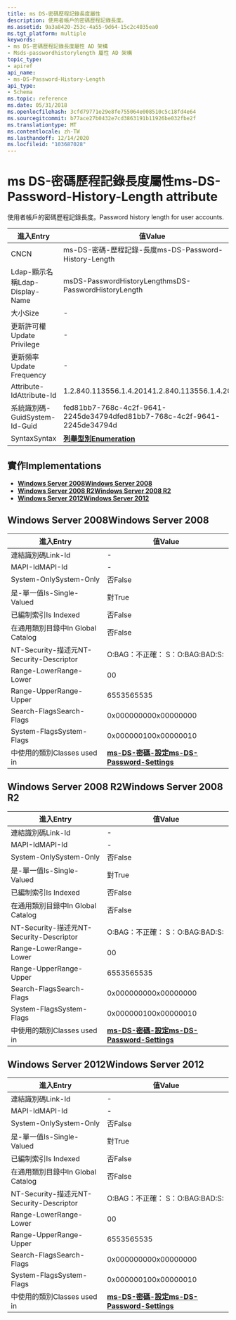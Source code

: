 ```yaml
---
title: ms DS-密碼歷程記錄長度屬性
description: 使用者帳戶的密碼歷程記錄長度。
ms.assetid: 9a3a8420-253c-4a55-9d64-15c2c4035ea0
ms.tgt_platform: multiple
keywords:
- ms DS-密碼歷程記錄長度屬性 AD 架構
- Msds-passwordhistorylength 屬性 AD 架構
topic_type:
- apiref
api_name:
- ms-DS-Password-History-Length
api_type:
- Schema
ms.topic: reference
ms.date: 05/31/2018
ms.openlocfilehash: 3cfd79771e29e8fe755064e008510c5c18fd4e64
ms.sourcegitcommit: b77ace27b0432e7cd3863191b11926be032fbe2f
ms.translationtype: MT
ms.contentlocale: zh-TW
ms.lasthandoff: 12/14/2020
ms.locfileid: "103687028"
---
```

# <a name="ms-ds-password-history-length-attribute"></a><span data-ttu-id="15064-105">ms DS-密碼歷程記錄長度屬性</span><span class="sxs-lookup"><span data-stu-id="15064-105">ms-DS-Password-History-Length attribute</span></span>

<span data-ttu-id="15064-106">使用者帳戶的密碼歷程記錄長度。</span><span class="sxs-lookup"><span data-stu-id="15064-106">Password history length for user accounts.</span></span>



| <span data-ttu-id="15064-107">進入</span><span class="sxs-lookup"><span data-stu-id="15064-107">Entry</span></span> | <span data-ttu-id="15064-108">值</span><span class="sxs-lookup"><span data-stu-id="15064-108">Value</span></span> |
|-------------------|--------------------------------------|
| <span data-ttu-id="15064-109">CN</span><span class="sxs-lookup"><span data-stu-id="15064-109">CN</span></span>                | <span data-ttu-id="15064-110">ms-DS-密碼-歷程記錄-長度</span><span class="sxs-lookup"><span data-stu-id="15064-110">ms-DS-Password-History-Length</span></span>        |
| <span data-ttu-id="15064-111">Ldap-顯示名稱</span><span class="sxs-lookup"><span data-stu-id="15064-111">Ldap-Display-Name</span></span> | <span data-ttu-id="15064-112">msDS-PasswordHistoryLength</span><span class="sxs-lookup"><span data-stu-id="15064-112">msDS-PasswordHistoryLength</span></span>           |
| <span data-ttu-id="15064-113">大小</span><span class="sxs-lookup"><span data-stu-id="15064-113">Size</span></span>              | \-                                   |
| <span data-ttu-id="15064-114">更新許可權</span><span class="sxs-lookup"><span data-stu-id="15064-114">Update Privilege</span></span>  | \-                                   |
| <span data-ttu-id="15064-115">更新頻率</span><span class="sxs-lookup"><span data-stu-id="15064-115">Update Frequency</span></span>  | \-                                   |
| <span data-ttu-id="15064-116">Attribute-Id</span><span class="sxs-lookup"><span data-stu-id="15064-116">Attribute-Id</span></span>      | <span data-ttu-id="15064-117">1.2.840.113556.1.4.2014</span><span class="sxs-lookup"><span data-stu-id="15064-117">1.2.840.113556.1.4.2014</span></span>              |
| <span data-ttu-id="15064-118">系統識別碼-Guid</span><span class="sxs-lookup"><span data-stu-id="15064-118">System-Id-Guid</span></span>    | <span data-ttu-id="15064-119">fed81bb7-768c-4c2f-9641-2245de34794d</span><span class="sxs-lookup"><span data-stu-id="15064-119">fed81bb7-768c-4c2f-9641-2245de34794d</span></span> |
| <span data-ttu-id="15064-120">Syntax</span><span class="sxs-lookup"><span data-stu-id="15064-120">Syntax</span></span>            | [<span data-ttu-id="15064-121">**列舉型別**</span><span class="sxs-lookup"><span data-stu-id="15064-121">**Enumeration**</span></span>](s-enumeration.md) |



## <a name="implementations"></a><span data-ttu-id="15064-122">實作</span><span class="sxs-lookup"><span data-stu-id="15064-122">Implementations</span></span>

-   [<span data-ttu-id="15064-123">**Windows Server 2008**</span><span class="sxs-lookup"><span data-stu-id="15064-123">**Windows Server 2008**</span></span>](#windows-server-2008)
-   [<span data-ttu-id="15064-124">**Windows Server 2008 R2**</span><span class="sxs-lookup"><span data-stu-id="15064-124">**Windows Server 2008 R2**</span></span>](#windows-server-2008-r2)
-   [<span data-ttu-id="15064-125">**Windows Server 2012**</span><span class="sxs-lookup"><span data-stu-id="15064-125">**Windows Server 2012**</span></span>](#windows-server-2012)

## <a name="windows-server-2008"></a><span data-ttu-id="15064-126">Windows Server 2008</span><span class="sxs-lookup"><span data-stu-id="15064-126">Windows Server 2008</span></span>



| <span data-ttu-id="15064-127">進入</span><span class="sxs-lookup"><span data-stu-id="15064-127">Entry</span></span> | <span data-ttu-id="15064-128">值</span><span class="sxs-lookup"><span data-stu-id="15064-128">Value</span></span> |
|------------------------|-----------------------------------------------------------------------|
| <span data-ttu-id="15064-129">連結識別碼</span><span class="sxs-lookup"><span data-stu-id="15064-129">Link-Id</span></span>                | \-                                                                    |
| <span data-ttu-id="15064-130">MAPI-Id</span><span class="sxs-lookup"><span data-stu-id="15064-130">MAPI-Id</span></span>                | \-                                                                    |
| <span data-ttu-id="15064-131">System-Only</span><span class="sxs-lookup"><span data-stu-id="15064-131">System-Only</span></span>            | <span data-ttu-id="15064-132">否</span><span class="sxs-lookup"><span data-stu-id="15064-132">False</span></span>                                                                 |
| <span data-ttu-id="15064-133">是-單一值</span><span class="sxs-lookup"><span data-stu-id="15064-133">Is-Single-Valued</span></span>       | <span data-ttu-id="15064-134">對</span><span class="sxs-lookup"><span data-stu-id="15064-134">True</span></span>                                                                  |
| <span data-ttu-id="15064-135">已編制索引</span><span class="sxs-lookup"><span data-stu-id="15064-135">Is Indexed</span></span>             | <span data-ttu-id="15064-136">否</span><span class="sxs-lookup"><span data-stu-id="15064-136">False</span></span>                                                                 |
| <span data-ttu-id="15064-137">在通用類別目錄中</span><span class="sxs-lookup"><span data-stu-id="15064-137">In Global Catalog</span></span>      | <span data-ttu-id="15064-138">否</span><span class="sxs-lookup"><span data-stu-id="15064-138">False</span></span>                                                                 |
| <span data-ttu-id="15064-139">NT-Security-描述元</span><span class="sxs-lookup"><span data-stu-id="15064-139">NT-Security-Descriptor</span></span> | <span data-ttu-id="15064-140">O:BAG：不正確： S：</span><span class="sxs-lookup"><span data-stu-id="15064-140">O:BAG:BAD:S:</span></span>                                                          |
| <span data-ttu-id="15064-141">Range-Lower</span><span class="sxs-lookup"><span data-stu-id="15064-141">Range-Lower</span></span>            | <span data-ttu-id="15064-142">0</span><span class="sxs-lookup"><span data-stu-id="15064-142">0</span></span>                                                                     |
| <span data-ttu-id="15064-143">Range-Upper</span><span class="sxs-lookup"><span data-stu-id="15064-143">Range-Upper</span></span>            | <span data-ttu-id="15064-144">65535</span><span class="sxs-lookup"><span data-stu-id="15064-144">65535</span></span>                                                                 |
| <span data-ttu-id="15064-145">Search-Flags</span><span class="sxs-lookup"><span data-stu-id="15064-145">Search-Flags</span></span>           | <span data-ttu-id="15064-146">0x00000000</span><span class="sxs-lookup"><span data-stu-id="15064-146">0x00000000</span></span>                                                            |
| <span data-ttu-id="15064-147">System-Flags</span><span class="sxs-lookup"><span data-stu-id="15064-147">System-Flags</span></span>           | <span data-ttu-id="15064-148">0x00000010</span><span class="sxs-lookup"><span data-stu-id="15064-148">0x00000010</span></span>                                                            |
| <span data-ttu-id="15064-149">中使用的類別</span><span class="sxs-lookup"><span data-stu-id="15064-149">Classes used in</span></span>        | [<span data-ttu-id="15064-150">**ms-DS-密碼-設定**</span><span class="sxs-lookup"><span data-stu-id="15064-150">**ms-DS-Password-Settings**</span></span>](c-msds-passwordsettings.md)<br/> |



## <a name="windows-server-2008-r2"></a><span data-ttu-id="15064-151">Windows Server 2008 R2</span><span class="sxs-lookup"><span data-stu-id="15064-151">Windows Server 2008 R2</span></span>



| <span data-ttu-id="15064-152">進入</span><span class="sxs-lookup"><span data-stu-id="15064-152">Entry</span></span> | <span data-ttu-id="15064-153">值</span><span class="sxs-lookup"><span data-stu-id="15064-153">Value</span></span> |
|------------------------|-----------------------------------------------------------------------|
| <span data-ttu-id="15064-154">連結識別碼</span><span class="sxs-lookup"><span data-stu-id="15064-154">Link-Id</span></span>                | \-                                                                    |
| <span data-ttu-id="15064-155">MAPI-Id</span><span class="sxs-lookup"><span data-stu-id="15064-155">MAPI-Id</span></span>                | \-                                                                    |
| <span data-ttu-id="15064-156">System-Only</span><span class="sxs-lookup"><span data-stu-id="15064-156">System-Only</span></span>            | <span data-ttu-id="15064-157">否</span><span class="sxs-lookup"><span data-stu-id="15064-157">False</span></span>                                                                 |
| <span data-ttu-id="15064-158">是-單一值</span><span class="sxs-lookup"><span data-stu-id="15064-158">Is-Single-Valued</span></span>       | <span data-ttu-id="15064-159">對</span><span class="sxs-lookup"><span data-stu-id="15064-159">True</span></span>                                                                  |
| <span data-ttu-id="15064-160">已編制索引</span><span class="sxs-lookup"><span data-stu-id="15064-160">Is Indexed</span></span>             | <span data-ttu-id="15064-161">否</span><span class="sxs-lookup"><span data-stu-id="15064-161">False</span></span>                                                                 |
| <span data-ttu-id="15064-162">在通用類別目錄中</span><span class="sxs-lookup"><span data-stu-id="15064-162">In Global Catalog</span></span>      | <span data-ttu-id="15064-163">否</span><span class="sxs-lookup"><span data-stu-id="15064-163">False</span></span>                                                                 |
| <span data-ttu-id="15064-164">NT-Security-描述元</span><span class="sxs-lookup"><span data-stu-id="15064-164">NT-Security-Descriptor</span></span> | <span data-ttu-id="15064-165">O:BAG：不正確： S：</span><span class="sxs-lookup"><span data-stu-id="15064-165">O:BAG:BAD:S:</span></span>                                                          |
| <span data-ttu-id="15064-166">Range-Lower</span><span class="sxs-lookup"><span data-stu-id="15064-166">Range-Lower</span></span>            | <span data-ttu-id="15064-167">0</span><span class="sxs-lookup"><span data-stu-id="15064-167">0</span></span>                                                                     |
| <span data-ttu-id="15064-168">Range-Upper</span><span class="sxs-lookup"><span data-stu-id="15064-168">Range-Upper</span></span>            | <span data-ttu-id="15064-169">65535</span><span class="sxs-lookup"><span data-stu-id="15064-169">65535</span></span>                                                                 |
| <span data-ttu-id="15064-170">Search-Flags</span><span class="sxs-lookup"><span data-stu-id="15064-170">Search-Flags</span></span>           | <span data-ttu-id="15064-171">0x00000000</span><span class="sxs-lookup"><span data-stu-id="15064-171">0x00000000</span></span>                                                            |
| <span data-ttu-id="15064-172">System-Flags</span><span class="sxs-lookup"><span data-stu-id="15064-172">System-Flags</span></span>           | <span data-ttu-id="15064-173">0x00000010</span><span class="sxs-lookup"><span data-stu-id="15064-173">0x00000010</span></span>                                                            |
| <span data-ttu-id="15064-174">中使用的類別</span><span class="sxs-lookup"><span data-stu-id="15064-174">Classes used in</span></span>        | [<span data-ttu-id="15064-175">**ms-DS-密碼-設定**</span><span class="sxs-lookup"><span data-stu-id="15064-175">**ms-DS-Password-Settings**</span></span>](c-msds-passwordsettings.md)<br/> |



## <a name="windows-server-2012"></a><span data-ttu-id="15064-176">Windows Server 2012</span><span class="sxs-lookup"><span data-stu-id="15064-176">Windows Server 2012</span></span>



| <span data-ttu-id="15064-177">進入</span><span class="sxs-lookup"><span data-stu-id="15064-177">Entry</span></span> | <span data-ttu-id="15064-178">值</span><span class="sxs-lookup"><span data-stu-id="15064-178">Value</span></span> |
|------------------------|-----------------------------------------------------------------------|
| <span data-ttu-id="15064-179">連結識別碼</span><span class="sxs-lookup"><span data-stu-id="15064-179">Link-Id</span></span>                | \-                                                                    |
| <span data-ttu-id="15064-180">MAPI-Id</span><span class="sxs-lookup"><span data-stu-id="15064-180">MAPI-Id</span></span>                | \-                                                                    |
| <span data-ttu-id="15064-181">System-Only</span><span class="sxs-lookup"><span data-stu-id="15064-181">System-Only</span></span>            | <span data-ttu-id="15064-182">否</span><span class="sxs-lookup"><span data-stu-id="15064-182">False</span></span>                                                                 |
| <span data-ttu-id="15064-183">是-單一值</span><span class="sxs-lookup"><span data-stu-id="15064-183">Is-Single-Valued</span></span>       | <span data-ttu-id="15064-184">對</span><span class="sxs-lookup"><span data-stu-id="15064-184">True</span></span>                                                                  |
| <span data-ttu-id="15064-185">已編制索引</span><span class="sxs-lookup"><span data-stu-id="15064-185">Is Indexed</span></span>             | <span data-ttu-id="15064-186">否</span><span class="sxs-lookup"><span data-stu-id="15064-186">False</span></span>                                                                 |
| <span data-ttu-id="15064-187">在通用類別目錄中</span><span class="sxs-lookup"><span data-stu-id="15064-187">In Global Catalog</span></span>      | <span data-ttu-id="15064-188">否</span><span class="sxs-lookup"><span data-stu-id="15064-188">False</span></span>                                                                 |
| <span data-ttu-id="15064-189">NT-Security-描述元</span><span class="sxs-lookup"><span data-stu-id="15064-189">NT-Security-Descriptor</span></span> | <span data-ttu-id="15064-190">O:BAG：不正確： S：</span><span class="sxs-lookup"><span data-stu-id="15064-190">O:BAG:BAD:S:</span></span>                                                          |
| <span data-ttu-id="15064-191">Range-Lower</span><span class="sxs-lookup"><span data-stu-id="15064-191">Range-Lower</span></span>            | <span data-ttu-id="15064-192">0</span><span class="sxs-lookup"><span data-stu-id="15064-192">0</span></span>                                                                     |
| <span data-ttu-id="15064-193">Range-Upper</span><span class="sxs-lookup"><span data-stu-id="15064-193">Range-Upper</span></span>            | <span data-ttu-id="15064-194">65535</span><span class="sxs-lookup"><span data-stu-id="15064-194">65535</span></span>                                                                 |
| <span data-ttu-id="15064-195">Search-Flags</span><span class="sxs-lookup"><span data-stu-id="15064-195">Search-Flags</span></span>           | <span data-ttu-id="15064-196">0x00000000</span><span class="sxs-lookup"><span data-stu-id="15064-196">0x00000000</span></span>                                                            |
| <span data-ttu-id="15064-197">System-Flags</span><span class="sxs-lookup"><span data-stu-id="15064-197">System-Flags</span></span>           | <span data-ttu-id="15064-198">0x00000010</span><span class="sxs-lookup"><span data-stu-id="15064-198">0x00000010</span></span>                                                            |
| <span data-ttu-id="15064-199">中使用的類別</span><span class="sxs-lookup"><span data-stu-id="15064-199">Classes used in</span></span>        | [<span data-ttu-id="15064-200">**ms-DS-密碼-設定**</span><span class="sxs-lookup"><span data-stu-id="15064-200">**ms-DS-Password-Settings**</span></span>](c-msds-passwordsettings.md)<br/> |



 

 





